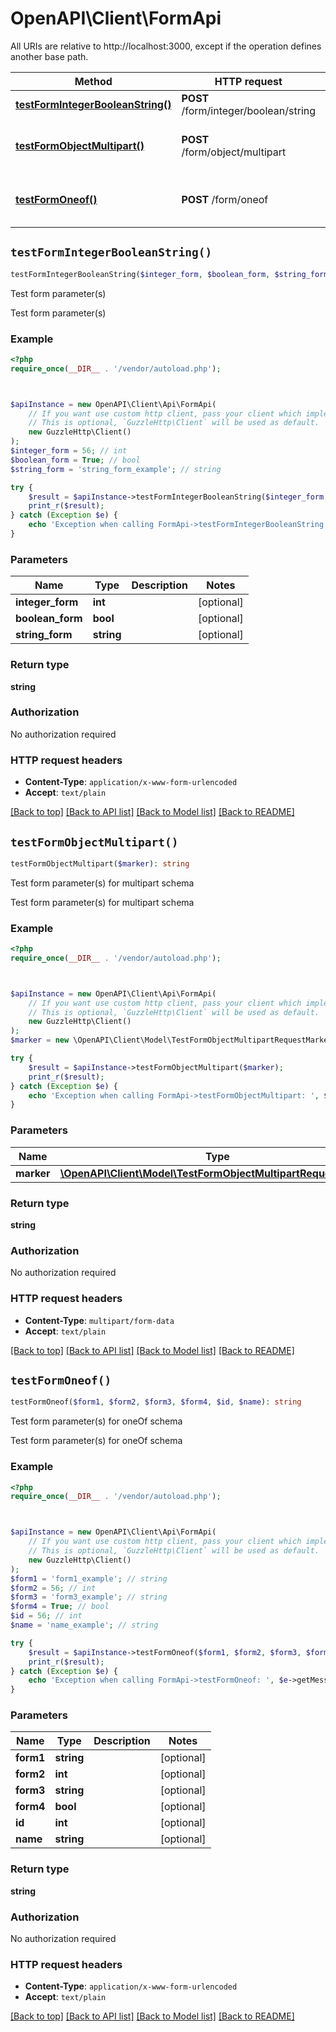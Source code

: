 # OpenAPI\Client\FormApi

All URIs are relative to http://localhost:3000, except if the operation defines another base path.

| Method | HTTP request | Description |
| ------------- | ------------- | ------------- |
| [**testFormIntegerBooleanString()**](FormApi.md#testFormIntegerBooleanString) | **POST** /form/integer/boolean/string | Test form parameter(s) |
| [**testFormObjectMultipart()**](FormApi.md#testFormObjectMultipart) | **POST** /form/object/multipart | Test form parameter(s) for multipart schema |
| [**testFormOneof()**](FormApi.md#testFormOneof) | **POST** /form/oneof | Test form parameter(s) for oneOf schema |


## `testFormIntegerBooleanString()`

```php
testFormIntegerBooleanString($integer_form, $boolean_form, $string_form): string
```

Test form parameter(s)

Test form parameter(s)

### Example

```php
<?php
require_once(__DIR__ . '/vendor/autoload.php');



$apiInstance = new OpenAPI\Client\Api\FormApi(
    // If you want use custom http client, pass your client which implements `GuzzleHttp\ClientInterface`.
    // This is optional, `GuzzleHttp\Client` will be used as default.
    new GuzzleHttp\Client()
);
$integer_form = 56; // int
$boolean_form = True; // bool
$string_form = 'string_form_example'; // string

try {
    $result = $apiInstance->testFormIntegerBooleanString($integer_form, $boolean_form, $string_form);
    print_r($result);
} catch (Exception $e) {
    echo 'Exception when calling FormApi->testFormIntegerBooleanString: ', $e->getMessage(), PHP_EOL;
}
```

### Parameters

| Name | Type | Description  | Notes |
| ------------- | ------------- | ------------- | ------------- |
| **integer_form** | **int**|  | [optional] |
| **boolean_form** | **bool**|  | [optional] |
| **string_form** | **string**|  | [optional] |

### Return type

**string**

### Authorization

No authorization required

### HTTP request headers

- **Content-Type**: `application/x-www-form-urlencoded`
- **Accept**: `text/plain`

[[Back to top]](#) [[Back to API list]](../../README.md#endpoints)
[[Back to Model list]](../../README.md#models)
[[Back to README]](../../README.md)

## `testFormObjectMultipart()`

```php
testFormObjectMultipart($marker): string
```

Test form parameter(s) for multipart schema

Test form parameter(s) for multipart schema

### Example

```php
<?php
require_once(__DIR__ . '/vendor/autoload.php');



$apiInstance = new OpenAPI\Client\Api\FormApi(
    // If you want use custom http client, pass your client which implements `GuzzleHttp\ClientInterface`.
    // This is optional, `GuzzleHttp\Client` will be used as default.
    new GuzzleHttp\Client()
);
$marker = new \OpenAPI\Client\Model\TestFormObjectMultipartRequestMarker(); // \OpenAPI\Client\Model\TestFormObjectMultipartRequestMarker

try {
    $result = $apiInstance->testFormObjectMultipart($marker);
    print_r($result);
} catch (Exception $e) {
    echo 'Exception when calling FormApi->testFormObjectMultipart: ', $e->getMessage(), PHP_EOL;
}
```

### Parameters

| Name | Type | Description  | Notes |
| ------------- | ------------- | ------------- | ------------- |
| **marker** | [**\OpenAPI\Client\Model\TestFormObjectMultipartRequestMarker**](../Model/TestFormObjectMultipartRequestMarker.md)|  | |

### Return type

**string**

### Authorization

No authorization required

### HTTP request headers

- **Content-Type**: `multipart/form-data`
- **Accept**: `text/plain`

[[Back to top]](#) [[Back to API list]](../../README.md#endpoints)
[[Back to Model list]](../../README.md#models)
[[Back to README]](../../README.md)

## `testFormOneof()`

```php
testFormOneof($form1, $form2, $form3, $form4, $id, $name): string
```

Test form parameter(s) for oneOf schema

Test form parameter(s) for oneOf schema

### Example

```php
<?php
require_once(__DIR__ . '/vendor/autoload.php');



$apiInstance = new OpenAPI\Client\Api\FormApi(
    // If you want use custom http client, pass your client which implements `GuzzleHttp\ClientInterface`.
    // This is optional, `GuzzleHttp\Client` will be used as default.
    new GuzzleHttp\Client()
);
$form1 = 'form1_example'; // string
$form2 = 56; // int
$form3 = 'form3_example'; // string
$form4 = True; // bool
$id = 56; // int
$name = 'name_example'; // string

try {
    $result = $apiInstance->testFormOneof($form1, $form2, $form3, $form4, $id, $name);
    print_r($result);
} catch (Exception $e) {
    echo 'Exception when calling FormApi->testFormOneof: ', $e->getMessage(), PHP_EOL;
}
```

### Parameters

| Name | Type | Description  | Notes |
| ------------- | ------------- | ------------- | ------------- |
| **form1** | **string**|  | [optional] |
| **form2** | **int**|  | [optional] |
| **form3** | **string**|  | [optional] |
| **form4** | **bool**|  | [optional] |
| **id** | **int**|  | [optional] |
| **name** | **string**|  | [optional] |

### Return type

**string**

### Authorization

No authorization required

### HTTP request headers

- **Content-Type**: `application/x-www-form-urlencoded`
- **Accept**: `text/plain`

[[Back to top]](#) [[Back to API list]](../../README.md#endpoints)
[[Back to Model list]](../../README.md#models)
[[Back to README]](../../README.md)
